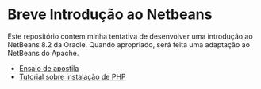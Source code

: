 # Breve Introdução ao Netbeans

Este repositório contem minha tentativa de desenvolver uma introdução ao
NetBeans 8.2 da Oracle. Quando apropriado, será feita uma adaptação ao NetBeans
do Apache.

- [Ensaio de apostila](apostila_netbeans.pdf)
- [Tutorial sobre instalação de PHP](https://netbeans.org/kb/docs/php/configure-php-environment-windows_pt_BR.html)
